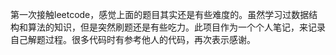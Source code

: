 第一次接触leetcode，感觉上面的题目其实还是有些难度的。虽然学习过数据结构和算法的知识，但是突然刷题还是有些吃力。此项目作为一个个人笔记，来记录自己解题过程。很多代码时有参考他人的代码，再次表示感谢。
